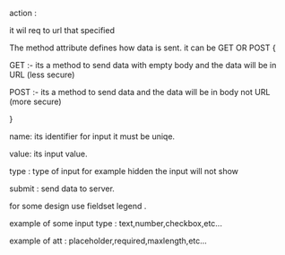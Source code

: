 action :
<form action="/url here">   it wil req to url that specified 

The method attribute defines how data is sent. it can be GET OR POST {

GET :- its a method to send data with empty body  and the data will be in URL (less secure)

POST :- its a method to send data and the data will be in body not URL (more secure)

}

name: its identifier for input it must be uniqe.

value: its input value.

type : type of input for example hidden the input will not show

submit : send data to server.



for some design use fieldset legend .

example of some input type : text,number,checkbox,etc...

example of att : placeholder,required,maxlength,etc...







